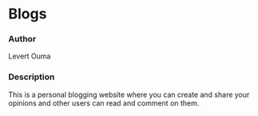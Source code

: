 # Blogs

### Author
Levert Ouma

### Description
This is a personal blogging website where you can create and share your opinions and other users can read and comment on them.

